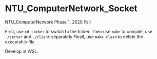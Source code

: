 # NTU_ComputerNetwork_Socket
NTU_ComputerNetwork Phase 1. 2020 Fall

First, use `cd socket` to switch to the folder.
Then use `make` to compile,
use `./server` and `./client` separately
Finall, use `make clean` to delete the executable file.

Develop in WSL.


